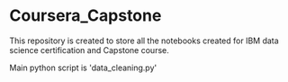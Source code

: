 # Coursera_Capstone
This repository is created to store all the notebooks created for IBM data science certification and Capstone course.

Main python script is 'data_cleaning.py'
